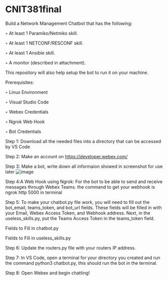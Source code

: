 # CNIT381final
Build a Network Management Chatbot that has the following:

◦ At least 1 Paramiko/Netmiko skill.

◦ At least 1 NETCONF/RESCONF skill.

◦ At least 1 Ansible skill.

◦ A monitor (described in attachment).

This repository will also help setup the bot to run it on your machine. 

Prerequisites: 

◦ Linux Environment

◦ Visual Studio Code

◦ Webex Credentials

◦ Ngrok Web Hook

◦ Bot Credentials

Step 1: Download all the needed files into a directory that can be accessed by VS Code

Step 2: Make an account on https://developer.webex.com/

Step 3: Make a bot, write down all informaion showed in screenshot for use later
![image](https://user-images.githubusercontent.com/8886770/201720281-156a2728-1e4e-4d45-8749-473623d5f824.png)


Step 4:A Web Hook using Ngrok: For the bot to be able to send and receive messages through Webex Teams. the command to get your webhook is ngrok http 5000 in terminal 

Step 5: To make your chatbot.py file work, you will need to fill out the bot_email, teams_token, and bot_url fields. These fields will be filled in with your Email, Webex Access Token, and Webhook address. Next, in the useless_skills.py, put the Teams Access Token in the teams_token field. 

Fields to Fill in chatbot.py


Fields to Fill in useless_skills.py


Step 6: Update the routers.py file with your routers IP address.

Step 7: In VS Code, open a terminal for your directory you created and run the command python3 chatbot.py, this should run the bot in the terminal. 

Step 8: Open Webex and begin chatting!
